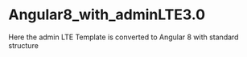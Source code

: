 # Angular8_with_adminLTE3.0
Here the admin LTE Template is converted to Angular 8 with standard structure
